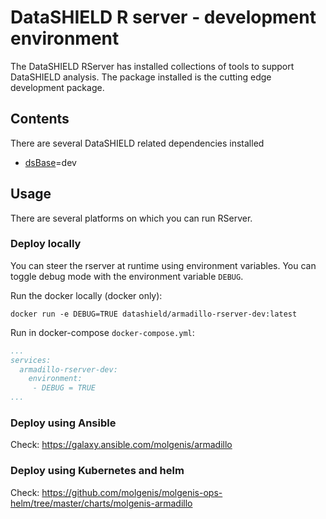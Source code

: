 # DataSHIELD R server - development environment
The DataSHIELD RServer has installed collections of tools to support DataSHIELD analysis. The package installed is the cutting edge development package.

## Contents
There are several DataSHIELD related dependencies installed
- [dsBase](https://github.com/datashield/dsBase/tree/dev)=dev

## Usage
There are several platforms on which you can run RServer.

### Deploy locally
You can steer the rserver at runtime using environment variables. You can toggle debug mode with the environment variable `DEBUG`.

Run the docker locally (docker only):

`docker run -e DEBUG=TRUE datashield/armadillo-rserver-dev:latest`

Run in docker-compose `docker-compose.yml`:

```yaml
...
services:
  armadillo-rserver-dev:
    environment: 
     - DEBUG = TRUE
...
```

### Deploy using Ansible

Check: https://galaxy.ansible.com/molgenis/armadillo

### Deploy using Kubernetes and helm

Check: https://github.com/molgenis/molgenis-ops-helm/tree/master/charts/molgenis-armadillo